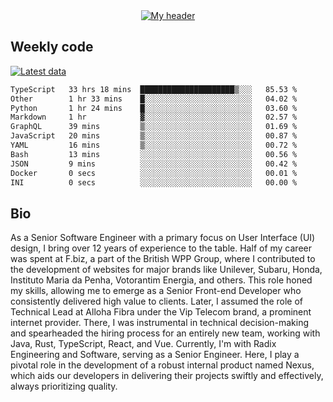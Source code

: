<div align="center">
  <a href="https://skvggor.dev">
    <img src="https://github.com/skvggor/skvggor/assets/958723/d0c9aa9c-0c21-4219-acff-3d4f36f94691" alt="My header" />
  </a>
</div>


## Weekly code

[![Latest data](https://github.com/skvggor/skvggor/actions/workflows/main.yml/badge.svg)](https://github.com/skvggor/skvggor/actions/workflows/main.yml)

<!--START_SECTION:waka-->

```txt
TypeScript   33 hrs 18 mins  █████████████████████▒░░░   85.53 %
Other        1 hr 33 mins    █░░░░░░░░░░░░░░░░░░░░░░░░   04.02 %
Python       1 hr 24 mins    █░░░░░░░░░░░░░░░░░░░░░░░░   03.60 %
Markdown     1 hr            ▓░░░░░░░░░░░░░░░░░░░░░░░░   02.57 %
GraphQL      39 mins         ▒░░░░░░░░░░░░░░░░░░░░░░░░   01.69 %
JavaScript   20 mins         ▒░░░░░░░░░░░░░░░░░░░░░░░░   00.87 %
YAML         16 mins         ▒░░░░░░░░░░░░░░░░░░░░░░░░   00.72 %
Bash         13 mins         ░░░░░░░░░░░░░░░░░░░░░░░░░   00.56 %
JSON         9 mins          ░░░░░░░░░░░░░░░░░░░░░░░░░   00.42 %
Docker       0 secs          ░░░░░░░░░░░░░░░░░░░░░░░░░   00.01 %
INI          0 secs          ░░░░░░░░░░░░░░░░░░░░░░░░░   00.00 %
```

<!--END_SECTION:waka-->

## Bio

<p>As a Senior Software Engineer with a primary focus on User Interface (UI) design, I bring over 12 years of experience to the table. Half of my career was spent at F.biz, a part of the British WPP Group, where I contributed to the development of websites for major brands like Unilever, Subaru, Honda, Instituto Maria da Penha, Votorantim Energia, and others. This role honed my skills, allowing me to emerge as a Senior Front-end Developer who consistently delivered high value to clients. Later, I assumed the role of Technical Lead at Alloha Fibra under the Vip Telecom brand, a prominent internet provider. There, I was instrumental in technical decision-making and spearheaded the hiring process for an entirely new team, working with Java, Rust, TypeScript, React, and Vue. Currently, I'm with Radix Engineering and Software, serving as a Senior Engineer. Here, I play a pivotal role in the development of a robust internal product named Nexus, which aids our developers in delivering their projects swiftly and effectively, always prioritizing quality.</p>

<!-- </details> -->

<!-- <div align="center">
  <h2>🤖 Recent Code Activity</h2>
  <img width="500" src="https://github-readme-stats.vercel.app/api/wakatime?username=skvggor&hide_title=true&layout=compact&theme=transparent" alt="Wakatime Stats" />
</div>

<br>

<div align="center">
  <h2>📈 GitHub Stats</h2>
  <img width="500" src="https://github-readme-stats.vercel.app/api?username=skvggor&show_icons=true&theme=transparent&hide_title=true&count_private=true" alt="GitHub Stats" />
</div>
 -->
